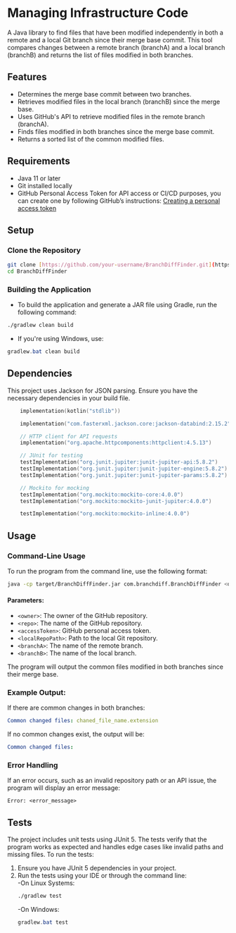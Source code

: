 # Managing Infrastructure Code

A Java library to find files that have been modified independently in both a remote and a local Git branch since their merge base commit. This tool compares changes between a remote branch (branchA) and a local branch (branchB) and returns the list of files modified in both branches.

## Features

- Determines the merge base commit between two branches.
- Retrieves modified files in the local branch (branchB) since the merge base.
- Uses GitHub's API to retrieve modified files in the remote branch (branchA).
- Finds files modified in both branches since the merge base commit.
- Returns a sorted list of the common modified files.

## Requirements

- Java 11 or later
- Git installed locally
- GitHub Personal Access Token for API access or CI/CD purposes, you can create one by following GitHub’s instructions:
[Creating a personal access token](https://docs.github.com/en/authentication/keeping-your-account-and-data-secure/creating-a-personal-access-token)

## Setup

### Clone the Repository

```bash
git clone [https://github.com/your-username/BranchDiffFinder.git](https://github.com/Wojtasoo/MIC.git)
cd BranchDiffFinder
```

### Building the Application

- To build the application and generate a JAR file using Gradle, run the following command:

```bash
./gradlew clean build
```

- If you're using Windows, use:
```powershell
gradlew.bat clean build
```

## Dependencies

This project uses Jackson for JSON parsing. Ensure you have the necessary dependencies in your build file.
```kts
    implementation(kotlin("stdlib"))

    implementation("com.fasterxml.jackson.core:jackson-databind:2.15.2")

    // HTTP client for API requests
    implementation("org.apache.httpcomponents:httpclient:4.5.13")

    // JUnit for testing
    testImplementation("org.junit.jupiter:junit-jupiter-api:5.8.2")
    testImplementation("org.junit.jupiter:junit-jupiter-engine:5.8.2")
    testImplementation("org.junit.jupiter:junit-jupiter-params:5.8.2")

    // Mockito for mocking
    testImplementation("org.mockito:mockito-core:4.0.0")
    testImplementation("org.mockito:mockito-junit-jupiter:4.0.0")

    testImplementation("org.mockito:mockito-inline:4.0.0")
```

## Usage

### Command-Line Usage

To run the program from the command line, use the following format:

```bash
java -cp target/BranchDiffFinder.jar com.branchdiff.BranchDiffFinder <owner> <repo> <accessToken> <localRepoPath> <branchA> <branchB>
```

#### Parameters:
- `<owner>`: The owner of the GitHub repository.
- `<repo>`: The name of the GitHub repository.
- `<accessToken>`: GitHub personal access token.
- `<localRepoPath>`: Path to the local Git repository.
- `<branchA>`: The name of the remote branch.
- `<branchB>`: The name of the local branch.

The program will output the common files modified in both branches since their merge base.

### Example Output:

If there are common changes in both branches:
```yaml
Common changed files: chaned_file_name.extension
```
If no common changes exist, the output will be:
```yaml
Common changed files:
```
### Error Handling

If an error occurs, such as an invalid repository path or an API issue, the program will display an error message:
```plaintext
Error: <error_message>
```

## Tests

The project includes unit tests using JUnit 5. The tests verify that the program works as expected and handles edge cases like invalid paths and missing files. To run the tests:

1. Ensure you have JUnit 5 dependencies in your project.
2. Run the tests using your IDE or through the command line:  
   -On Linux Systems:
    ```bash
    ./gradlew test
    ```
   -On Windows:
   ```powershell
   gradlew.bat test
   ```
